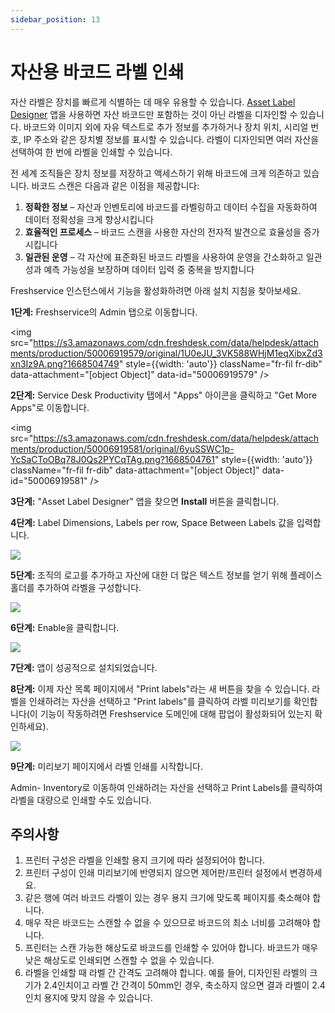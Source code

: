 ```yaml
---
sidebar_position: 13
---
```


# 자산용 바코드 라벨 인쇄

자산 라벨은 장치를 빠르게 식별하는 데 매우 유용할 수 있습니다. [Asset Label Designer](https://apps.freshservice.com/asset_label_designer/) 앱을 사용하면 자산 바코드만 포함하는 것이 아닌 라벨을 디자인할 수 있습니다. 바코드와 이미지 외에 자유 텍스트로 추가 정보를 추가하거나 장치 위치, 시리얼 번호, IP 주소와 같은 장치별 정보를 표시할 수 있습니다. 라벨이 디자인되면 여러 자산을 선택하여 한 번에 라벨을 인쇄할 수 있습니다.

전 세계 조직들은 장치 정보를 저장하고 액세스하기 위해 바코드에 크게 의존하고 있습니다. 바코드 스캔은 다음과 같은 이점을 제공합니다:

1. **정확한 정보** – 자산과 인벤토리에 바코드를 라벨링하고 데이터 수집을 자동화하여 데이터 정확성을 크게 향상시킵니다
2. **효율적인 프로세스** – 바코드 스캔을 사용한 자산의 전자적 발견으로 효율성을 증가시킵니다
3. **일관된 운영** – 각 자산에 표준화된 바코드 라벨을 사용하여 운영을 간소화하고 일관성과 예측 가능성을 보장하며 데이터 입력 중 중복을 방지합니다

Freshservice 인스턴스에서 기능을 활성화하려면 아래 설치 지침을 찾아보세요.

**1단계:** Freshservice의 Admin 탭으로 이동합니다.

<img src="https://s3.amazonaws.com/cdn.freshdesk.com/data/helpdesk/attachments/production/50006919579/original/1U0eJU_3VK588WHjM1eqXibxZd3xn3Iz9A.png?1668504749" style={{width: 'auto'}} className="fr-fil fr-dib" data-attachment="[object Object]" data-id="50006919579" />

**2단계:** Service Desk Productivity 탭에서 "Apps" 아이콘을 클릭하고 "Get More Apps"로 이동합니다.

<img src="https://s3.amazonaws.com/cdn.freshdesk.com/data/helpdesk/attachments/production/50006919581/original/6yuSSWC1p-YcSaCToOBq78J0Qs2PYCqTAg.png?1668504761" style={{width: 'auto'}} className="fr-fil fr-dib" data-attachment="[object Object]" data-id="50006919581" />

**3단계:** "Asset Label Designer" 앱을 찾으면 **Install** 버튼을 클릭합니다.

**4단계:** Label Dimensions, Labels per row, Space Between Labels 값을 입력합니다.

<img className="fr-dib" src="https://s3.amazonaws.com/cdn.freshdesk.com/data/helpdesk/attachments/production/42972265/original/JUvTrxLspz36eO9gxKadjqm3nDimLZCFqQ.gif?1547805796" data-filelink="https://s3.amazonaws.com/cdn.freshdesk.com/data/helpdesk/attachments/production/42972265/original/JUvTrxLspz36eO9gxKadjqm3nDimLZCFqQ.gif?1547805796" data-fileid="42972265" data-uniquekey="1547803915421" />

**5단계:** 조직의 로고를 추가하고 자산에 대한 더 많은 텍스트 정보를 얻기 위해 플레이스홀더를 추가하여 라벨을 구성합니다.

<img className="fr-dib" src="https://s3.amazonaws.com/cdn.freshdesk.com/data/helpdesk/attachments/production/42972721/original/GHJUHEP6lJwQtoFX5X7iS1MV2rPyjMZYmg.gif?1547806968" data-filelink="https://s3.amazonaws.com/cdn.freshdesk.com/data/helpdesk/attachments/production/42972721/original/GHJUHEP6lJwQtoFX5X7iS1MV2rPyjMZYmg.gif?1547806968" data-fileid="42972721" data-uniquekey="1547803915421" />

**6단계:** Enable을 클릭합니다.

<img className="fr-dii" src="https://s3.amazonaws.com/cdn.freshdesk.com/data/helpdesk/attachments/production/42972743/original/7Diomy7Oe55u1ed7bhxAYPbQwNZCDOxm_g.png?1547807038" data-filelink="https://s3.amazonaws.com/cdn.freshdesk.com/data/helpdesk/attachments/production/42972743/original/7Diomy7Oe55u1ed7bhxAYPbQwNZCDOxm_g.png?1547807038" data-fileid="42972743" data-uniquekey="1547803915421" />

**7단계:** 앱이 성공적으로 설치되었습니다.

**8단계:** 이제 자산 목록 페이지에서 "Print labels"라는 새 버튼을 찾을 수 있습니다. 라벨을 인쇄하려는 자산을 선택하고 "Print labels"를 클릭하여 라벨 미리보기를 확인합니다(이 기능이 작동하려면 Freshservice 도메인에 대해 팝업이 활성화되어 있는지 확인하세요).

<img className="fr-dii" src="https://s3.amazonaws.com/cdn.freshdesk.com/data/helpdesk/attachments/production/42972797/original/bNYgxEdl2QXj_H2pyMAwRTQuPrOl4pm3WQ.png?1547807165" data-filelink="https://s3.amazonaws.com/cdn.freshdesk.com/data/helpdesk/attachments/production/42972797/original/bNYgxEdl2QXj_H2pyMAwRTQuPrOl4pm3WQ.png?1547807165" data-fileid="42972797" data-uniquekey="1547803915421" />

**9단계:** 미리보기 페이지에서 라벨 인쇄를 시작합니다.

Admin- Inventory로 이동하여 인쇄하려는 자산을 선택하고 Print Labels를 클릭하여 라벨을 대량으로 인쇄할 수도 있습니다.

## 주의사항

1. 프린터 구성은 라벨을 인쇄할 용지 크기에 따라 설정되어야 합니다.
2. 프린터 구성이 인쇄 미리보기에 반영되지 않으면 제어판/프린터 설정에서 변경하세요.
3. 같은 행에 여러 바코드 라벨이 있는 경우 용지 크기에 맞도록 페이지를 축소해야 합니다.
4. 매우 작은 바코드는 스캔할 수 없을 수 있으므로 바코드의 최소 너비를 고려해야 합니다.
5. 프린터는 스캔 가능한 해상도로 바코드를 인쇄할 수 있어야 합니다. 바코드가 매우 낮은 해상도로 인쇄되면 스캔할 수 없을 수 있습니다.
6. 라벨을 인쇄할 때 라벨 간 간격도 고려해야 합니다. 예를 들어, 디자인된 라벨의 크기가 2.4인치이고 라벨 간 간격이 50mm인 경우, 축소하지 않으면 결과 라벨이 2.4인치 용지에 맞지 않을 수 있습니다.